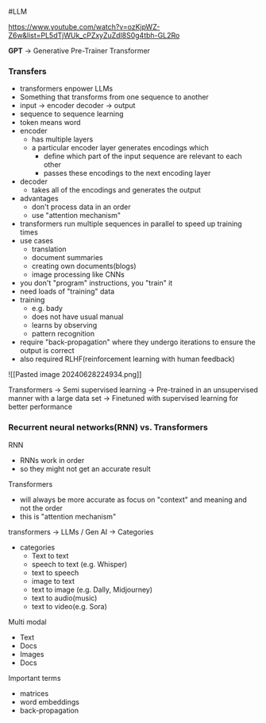 #LLM

https://www.youtube.com/watch?v=ozKjpWZ-Z6w&list=PL5dTjWUk_cPZxyZuZdl8S0g4tbh-GL2Ro

**GPT** -> Generative Pre-Trainer Transformer
### Transfers
- transformers enpower LLMs
- Something that transforms from one sequence to another
- input -> encoder                  decoder -> output
- sequence to sequence learning
- token means word
- encoder 
	- has multiple layers
	- a particular encoder layer generates encodings which
		- define which part of the input sequence are relevant to each other
		- passes these encodings to the next encoding layer
- decoder
	- takes all of the encodings and generates the output
- advantages
	- don't process data in an order
	- use "attention mechanism"
- transformers run multiple sequences in parallel to speed up training times
- use cases
	- translation
	- document summaries
	- creating own documents(blogs)
	- image processing like CNNs
- you don't "program" instructions, you "train" it
- need loads of "training" data
- training
	- e.g. bady
	- does not have usual manual
	- learns by observing 
	- pattern recognition
- require "back-propagation" where they undergo iterations to ensure the output is correct
- also required RLHF(reinforcement learning with human feedback)


![[Pasted image 20240628224934.png]]

Transformers -> Semi supervised learning -> Pre-trained in an unsupervised manner with a large data set -> Finetuned with supervised learning for better performance


### Recurrent neural networks(RNN) vs. Transformers
RNN
- RNNs work in order
- so they might not get an accurate result

Transformers
- will always be more accurate as focus on "context" and meaning and not the order
- this is "attention mechanism"


transformers -> LLMs / Gen AI -> Categories
- categories
	- Text to text
	- speech to text (e.g. Whisper)
	- text to speech
	- image to text
	- text to image (e.g. Dally, Midjourney)
	- text to audio(music)
	- text to video(e.g. Sora)


Multi modal 
- Text
- Docs
- Images
- Docs

Important terms
- matrices
- word embeddings
- back-propagation
